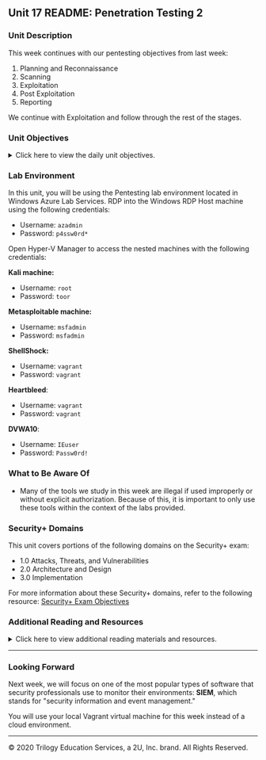 ## Unit 17 README: Penetration Testing 2

### Unit Description

This week continues with our pentesting objectives from last week:

1. Planning and Reconnaissance
2. Scanning
3. Exploitation
4. Post Exploitation
5. Reporting

We continue with Exploitation and follow through the rest of the stages.

### Unit Objectives 

<details>
    <summary>Click here to view the daily unit objectives.</summary>

  <br>

- **Day 1:** Introduction to Metasploit
    - Use Metasploit to assist in various stages of a penetration test. 
    - Use SearchSploit to determine if the targets are vulnerable to exploits. 
    - Use exploit modules from the Metasploit framework to establish a reverse shell on a target.
    
- **Day 2:** Post Exploitation with Meterpreter 
    - Establish bind and reverse shells using Ncat.
    - Set Meterpreter payloads on a target.
    - Use Meterpreter shells to exfiltrate data from the target machine.
    
- **Day 3:** Custom Payloads with msfvenom
    - Create custom payloads.
    - Add payloads to websites by altering HTML. 
    - Assess overall penetration test engagement skills.

</details>


### Lab Environment

In this unit, you will be using the Pentesting lab environment located in Windows Azure Lab Services. RDP into the Windows RDP Host machine using the following credentials:

  - Username: `azadmin`
  - Password: `p4ssw0rd*`

Open Hyper-V Manager to access the nested machines with the following credentials:

**Kali machine:**

  - Username: `root`
  - Password: `toor`

**Metasploitable machine:**

  - Username: `msfadmin`
  - Password: `msfadmin`

**ShellShock:**

  - Username: `vagrant`
  - Password: `vagrant`

**Heartbleed**:

  - Username: `vagrant`
  - Password: `vagrant`

**DVWA10**:

  - Username: `IEuser`
  - Password: `Passw0rd!`

### What to Be Aware Of

- Many of the tools we study in this week are illegal if used improperly or without explicit authorization. Because of this, it is important to only use these tools within the context of the labs provided.

### Security+ Domains

This unit covers portions of the following domains on the Security+ exam:

- 1.0 Attacks, Threats, and Vulnerabilities 
- 2.0 Architecture and Design 
- 3.0 Implementation

For more information about these Security+ domains, refer to the following resource: [Security+ Exam Objectives](https://comptiacdn.azureedge.net/webcontent/docs/default-source/exam-objectives/comptia-security-sy0-601-exam-objectives-(2-0).pdf?sfvrsn=8c5889ff_2)


### Additional Reading and Resources

<details> 
<summary> Click here to view additional reading materials and resources. </summary>
</br>

These resources are provided as optional, recommended resources to supplement the concepts covered in this unit.

- **Day 1 Resources**
  
    - [Wikipedia: HeartBleed](https://en.wikipedia.org/wiki/Heartbleed)
    - [Exploit Database: SearchSploit Documentation](https://www.exploit-db.com/documentation/Offsec-SearchSploit.pdf)
    - [Sans.org: Metasploit Cheatsheet](https://www.sans.org/security-resources/sec560/misc_tools_sheet_v1.pdf)
    - [Wikipedia: Shellshock](https://en.wikipedia.org/wiki/Shellshock_(software_bug))

- **Day 2 Resources**
    - [SANS.org: Ncat Cheat Sheet](https://www.sans.org/security-resources/sec560/netcat_cheat_sheet_v1.pdf)
    - [PenTest-duck: Bind vs. Reverse vs. Encrypted Shells](https://medium.com/@PenTest_duck/bind-vs-reverse-vs-encrypted-shells-what-should-you-use-6ead1d947aa9)
    
- **Day 3 Resources**

    - [Red Team Tutorials: MSFVenom CheatSheet](https://redteamtutorials.com/2018/10/24/msfvenom-cheatsheet/)
    - [The Dark Source: MSFVenom CheatSheet 3](https://thedarksource.com/msfvenom-cheat-sheet-create-metasploit-payloads/)

</details>

---

### Looking Forward 

Next week, we will focus on one of the most popular types of software that security professionals use to monitor their environments: **SIEM**, which stands for "security information and event management."

You will use your local Vagrant virtual machine for this week instead of a cloud environment.

---


© 2020 Trilogy Education Services, a 2U, Inc. brand. All Rights Reserved.    
